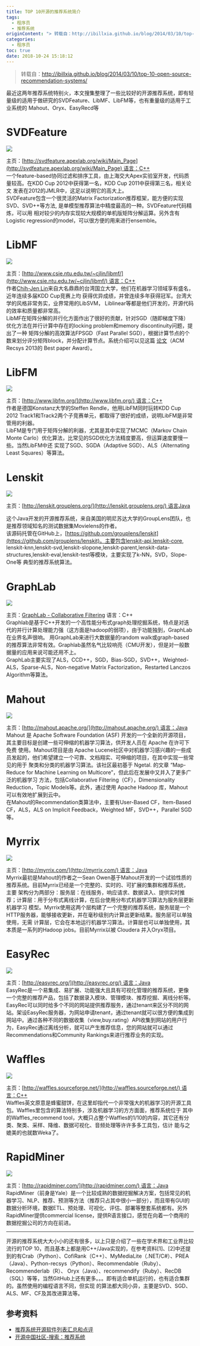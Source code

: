 ```yaml
---
title: TOP 10开源的推荐系统简介
tags:
  - 程序员
  - 推荐系统
originContent: "> 转载自：http://ibillxia.github.io/blog/2014/03/10/top-10-open-source-recommendation-systems/\n\n最近这两年推荐系统特别火，本文搜集整理了一些比较好的开源推荐系统，即有轻量级的适用于做研究的SVDFeature、LibMF、LibFM等，也有重量级的适用于工业系统的 Mahout、Oryx、EasyRecd等\n\n# SVDFeature\n\n![](http://qiniu.mnclub.club/b03f7c80c02987e7530f4d3b4e3aaa06)\n\n主页：[http://svdfeature.apexlab.org/wiki/Main_Page](http://svdfeature.apexlab.org/wiki/Main_Page)\_语言：C++  \n一个feature-based协同过滤和排序工具，由上海交大Apex实验室开发，代码质量较高。在KDD Cup 2012中获得第一名，KDD Cup 2011中获得第三名，相关论文 发表在2012的JMLR中，这足以说明它的高大上。  \nSVDFeature包含一个很灵活的Matrix Factorization推荐框架，能方便的实现SVD、SVD++等方法, 是单模型推荐算法中精度最高的一种。SVDFeature代码精炼，可以用 相对较少的内存实现较大规模的单机版矩阵分解运算。另外含有Logistic regression的model，可以很方便的用来进行ensemble。\n\n# LibMF\n\n![](http://qiniu.mnclub.club/8fa6443aa809ba8fbc5e3c64915c521c)\n\n主页：[http://www.csie.ntu.edu.tw/~cjlin/libmf/](http://www.csie.ntu.edu.tw/~cjlin/libmf/)\_语言：C++  \n作者[Chih-Jen Lin](http://www.csie.ntu.edu.tw/~cjlin/)来自大名鼎鼎的台湾国立大学，他们在机器学习领域享有盛名，近年连续多届KDD Cup竞赛上均 获得优异成绩，并曾连续多年获得冠军。台湾大学的风格非常务实，业界常用的LibSVM， Liblinear等都是他们开发的，开源代码的效率和质量都非常高。  \nLibMF在矩阵分解的并行化方面作出了很好的贡献，针对SGD（随即梯度下降）优化方法在并行计算中存在的locking problem和memory discontinuity问题，提出了一种 矩阵分解的高效算法FPSGD（Fast Parallel SGD），根据计算节点的个数来划分评分矩阵block，并分配计算节点。系统介绍可以见这篇\_[论文](http://www.csie.ntu.edu.tw/~cjlin/papers/libmf.pdf)（ACM Recsys 2013的 Best paper Award）。\n\n# LibFM\n\n![](http://qiniu.mnclub.club/ea0bacfb8f5cbb8582c6da0d46b982ad)\n\n主页：[http://www.libfm.org/](http://www.libfm.org/)\_语言：C++  \n作者是德国Konstanz大学的Steffen Rendle，他用LibFM同时玩转KDD Cup 2012 Track1和Track2两个子竞赛单元，都取得了很好的成绩，说明LibFM是非常管用的利器。  \nLibFM是专门用于矩阵分解的利器，尤其是其中实现了MCMC（Markov Chain Monte Carlo）优化算法，比常见的SGD优化方法精度要高，但运算速度要慢一些。当然LibFM中还 实现了SGD、SGDA（Adaptive SGD）、ALS（Alternating Least Squares）等算法。\n\n# Lenskit\n\n![](http://qiniu.mnclub.club/0e22bf119d7f4c18f84186b45b5f349c)\n\n主页：[http://lenskit.grouplens.org/](http://lenskit.grouplens.org/)\_语言Java  \n\n这个Java开发的开源推荐系统，来自美国的明尼苏达大学的GroupLens团队，也是推荐领域知名的测试数据集Movielens的作者。  \n该源码托管在GitHub上，[https://github.com/grouplens/lenskit](https://github.com/grouplens/lenskit)。主要包含lenskit-api,lenskit-core, lenskit-knn,lenskit-svd,lenskit-slopone,lenskit-parent,lenskit-data-structures,lenskit-eval,lenskit-test等模块，主要实现了k-NN，SVD，Slope-One等 典型的推荐系统算法。\n\n# GraphLab\n==========\n![](http://qiniu.mnclub.club/059a0e4f2135ef650c32dae1b2c0328e)\n\n主页：[GraphLab - Collaborative Filtering](http://docs.graphlab.org/collaborative_filtering.html)\_语言：C++  \nGraphlab是基于C++开发的一个高性能分布式graph处理挖掘系统，特点是对迭代的并行计算处理能力强（这方面是hadoop的弱项），由于功能独到，GraphLab在业界名声很响。 用GraphLab来进行大数据量的random walk或graph-based的推荐算法非常有效。Graphlab虽然名气比较响亮（CMU开发），但是对一般数据量的应用来说可能还用不上。  \nGraphLab主要实现了ALS，CCD++，SGD，Bias-SGD，SVD++，Weighted-ALS，Sparse-ALS，Non-negative Matrix Factorization，Restarted Lanczos Algorithm等算法。\n\n# Mahout\n\n![](http://qiniu.mnclub.club/abc413f7e8465030364bf52af73e744c)\n\n主页：[http://mahout.apache.org/](http://mahout.apache.org/)\_语言：Java  \nMahout 是 Apache Software Foundation (ASF) 开发的一个全新的开源项目，其主要目标是创建一些可伸缩的机器学习算法，供开发人员在 Apache 在许可下免费 使用。Mahout项目是由 Apache Lucene社区中对机器学习感兴趣的一些成员发起的，他们希望建立一个可靠、文档翔实、可伸缩的项目，在其中实现一些常见的用于 聚类和分类的机器学习算法。该社区最初基于 Ngetal. 的文章 “Map-Reduce for Machine Learning on Multicore”，但此后在发展中又并入了更多广泛的机器学习 方法，包括Collaborative Filtering（CF），Dimensionality Reduction，Topic Models等。此外，通过使用 Apache Hadoop 库，Mahout 可以有效地扩展到云中。  \n在Mahout的Recommendation类算法中，主要有User-Based CF，Item-Based CF，ALS，ALS on Implicit Feedback，Weighted MF，SVD++，Parallel SGD等。\n\n# Myrrix\n\n![](http://qiniu.mnclub.club/24015554dcd2411f4c2d9c2279e23c48)\n\n主页：[http://myrrix.com/](http://myrrix.com/)\_语言：Java  \nMyrrix最初是Mahout的作者之一Sean Owen基于Mahout开发的一个试验性质的推荐系统。目前Myrrix已经是一个完整的、实时的、可扩展的集群和推荐系统，主要 架构分为两部分：服务层：在线服务，响应请求、数据读入、提供实时推荐；计算层：用于分布式离线计算，在后台使用分布式机器学习算法为服务层更新机器学习 模型。Myrrix使用这两个层构建了一个完整的推荐系统，服务层是一个HTTP服务器，能够接收更新，并在毫秒级别内计算出更新结果。服务层可以单独使用，无需 计算层，它会在本地运行机器学习算法。计算层也可以单独使用，其本质是一系列的Hadoop jobs。目前Myrrix以被 Cloudera 并入Oryx项目。\n\n# EasyRec\n\n![](http://qiniu.mnclub.club/b2a52612d4c6244354a50e02b975f08c)\n\n主页：[http://easyrec.org/](http://easyrec.org/)\_语言：Java  \nEasyRec是一个易集成、易扩展、功能强大且具有可视化管理的推荐系统，更像一个完整的推荐产品，包括了数据录入模块、管理模块、推荐挖掘、离线分析等。 EasyRec可以同时给多个不同的网站提供推荐服务，通过tenant来区分不同的网站。架设EasyRec服务器，为网站申请tenant，通过tenant就可以很方便的集成到 网站中。通过各种不同的数据收集（view,buy.rating）API收集到网站的用户行为，EasyRec通过离线分析，就可以产生推荐信息，您的网站就可以通过 Recommendations和Community Rankings来进行推荐业务的实现。\n\n# Waffles\n\n![](http://qiniu.mnclub.club/a2db4b985be8ea4bea49e0f178134233)\n\n主页：[http://waffles.sourceforge.net/](http://waffles.sourceforge.net/)\_语言：C++  \nWaffles英文原意是蜂蜜甜饼，在这里却指代一个非常强大的机器学习的开源工具包。Waffles里包含的算法特别多，涉及机器学习的方方面面，推荐系统位于 其中的Waffles_recommend tool，大概只占整个Waffles的1/10的内容，其它还有分类、聚类、采样、降维、数据可视化、音频处理等许许多多工具包，估计 能与之媲美的也就数Weka了。\n\n# RapidMiner\n\n![](http://qiniu.mnclub.club/833465ed8f573c31de771cd5b504cec4)\n\n主页：[http://rapidminer.com/](http://rapidminer.com/)\_语言：Java  \nRapidMiner（前身是Yale）是一个比较成熟的数据挖掘解决方案，包括常见的机器学习、NLP、推荐、预测等方法（推荐只占其中很小一部分），而且带有GUI的 数据分析环境，数据ETL、预处理、可视化、评估、部署等整套系统都有。另外RapidMiner提供commercial license，提供R语言接口，感觉在向着一个商用的 数据挖掘公司的方向在前进。  \n\n---\n\n开源的推荐系统大大小小的还有很多，以上只是介绍了一些在学术界和工业界比较流行的TOP 10，而且基本上都是用C++/Java实现的，在参考资料\\[1\\]、\\[2\\]中还提 到的有Crab（Python）、CofiRank（C++）、MyMediaLite（.NET/C#）、PREA（Java）、Python-recsys（Python）、Recommendable（Ruby）、Recommenderlab（R）、 Oryx（Java）、recommendify（Ruby）、RecDB（SQL）等等，当然GitHub上还有更多。。。即有适合单机运行的，也有适合集群的。虽然使用的编程语言不同，但实现 的算法都大同小异，主要是SVD、SGD、ALS、MF、CF及其改进算法等。\n\n参考资料\n----\n\n- [推荐系统开源软件列表汇总和点评](http://blog.csdn.net/cserchen/article/details/14231153)  \n- [开源中国社区-搜索：推荐系统](http://www.oschina.net/search?scope=project&tag1=0&tag2=0&lang=0&os=0&q=%E6%8E%A8%E8%8D%90%E7%B3%BB%E7%BB%9F)"
categories:
  - 程序员
toc: true
date: 2018-10-24 15:18:12
---
```


> 转载自：http://ibillxia.github.io/blog/2014/03/10/top-10-open-source-recommendation-systems/

最近这两年推荐系统特别火，本文搜集整理了一些比较好的开源推荐系统，即有轻量级的适用于做研究的SVDFeature、LibMF、LibFM等，也有重量级的适用于工业系统的 Mahout、Oryx、EasyRecd等

# SVDFeature

![](http://qiniu.mnclub.club/b03f7c80c02987e7530f4d3b4e3aaa06)

主页：[http://svdfeature.apexlab.org/wiki/Main_Page](http://svdfeature.apexlab.org/wiki/Main_Page) 语言：C++  
一个feature-based协同过滤和排序工具，由上海交大Apex实验室开发，代码质量较高。在KDD Cup 2012中获得第一名，KDD Cup 2011中获得第三名，相关论文 发表在2012的JMLR中，这足以说明它的高大上。  
SVDFeature包含一个很灵活的Matrix Factorization推荐框架，能方便的实现SVD、SVD++等方法, 是单模型推荐算法中精度最高的一种。SVDFeature代码精炼，可以用 相对较少的内存实现较大规模的单机版矩阵分解运算。另外含有Logistic regression的model，可以很方便的用来进行ensemble。

# LibMF

![](http://qiniu.mnclub.club/8fa6443aa809ba8fbc5e3c64915c521c)

主页：[http://www.csie.ntu.edu.tw/~cjlin/libmf/](http://www.csie.ntu.edu.tw/~cjlin/libmf/) 语言：C++  
作者[Chih-Jen Lin](http://www.csie.ntu.edu.tw/~cjlin/)来自大名鼎鼎的台湾国立大学，他们在机器学习领域享有盛名，近年连续多届KDD Cup竞赛上均 获得优异成绩，并曾连续多年获得冠军。台湾大学的风格非常务实，业界常用的LibSVM， Liblinear等都是他们开发的，开源代码的效率和质量都非常高。  
LibMF在矩阵分解的并行化方面作出了很好的贡献，针对SGD（随即梯度下降）优化方法在并行计算中存在的locking problem和memory discontinuity问题，提出了一种 矩阵分解的高效算法FPSGD（Fast Parallel SGD），根据计算节点的个数来划分评分矩阵block，并分配计算节点。系统介绍可以见这篇 [论文](http://www.csie.ntu.edu.tw/~cjlin/papers/libmf.pdf)（ACM Recsys 2013的 Best paper Award）。

# LibFM

![](http://qiniu.mnclub.club/ea0bacfb8f5cbb8582c6da0d46b982ad)

主页：[http://www.libfm.org/](http://www.libfm.org/) 语言：C++  
作者是德国Konstanz大学的Steffen Rendle，他用LibFM同时玩转KDD Cup 2012 Track1和Track2两个子竞赛单元，都取得了很好的成绩，说明LibFM是非常管用的利器。  
LibFM是专门用于矩阵分解的利器，尤其是其中实现了MCMC（Markov Chain Monte Carlo）优化算法，比常见的SGD优化方法精度要高，但运算速度要慢一些。当然LibFM中还 实现了SGD、SGDA（Adaptive SGD）、ALS（Alternating Least Squares）等算法。

# Lenskit

![](http://qiniu.mnclub.club/0e22bf119d7f4c18f84186b45b5f349c)

主页：[http://lenskit.grouplens.org/](http://lenskit.grouplens.org/) 语言Java  

这个Java开发的开源推荐系统，来自美国的明尼苏达大学的GroupLens团队，也是推荐领域知名的测试数据集Movielens的作者。  
该源码托管在GitHub上，[https://github.com/grouplens/lenskit](https://github.com/grouplens/lenskit)。主要包含lenskit-api,lenskit-core, lenskit-knn,lenskit-svd,lenskit-slopone,lenskit-parent,lenskit-data-structures,lenskit-eval,lenskit-test等模块，主要实现了k-NN，SVD，Slope-One等 典型的推荐系统算法。

# GraphLab
![](http://qiniu.mnclub.club/059a0e4f2135ef650c32dae1b2c0328e)

主页：[GraphLab - Collaborative Filtering](http://docs.graphlab.org/collaborative_filtering.html) 语言：C++  
Graphlab是基于C++开发的一个高性能分布式graph处理挖掘系统，特点是对迭代的并行计算处理能力强（这方面是hadoop的弱项），由于功能独到，GraphLab在业界名声很响。 用GraphLab来进行大数据量的random walk或graph-based的推荐算法非常有效。Graphlab虽然名气比较响亮（CMU开发），但是对一般数据量的应用来说可能还用不上。  
GraphLab主要实现了ALS，CCD++，SGD，Bias-SGD，SVD++，Weighted-ALS，Sparse-ALS，Non-negative Matrix Factorization，Restarted Lanczos Algorithm等算法。

# Mahout

![](http://qiniu.mnclub.club/abc413f7e8465030364bf52af73e744c)

主页：[http://mahout.apache.org/](http://mahout.apache.org/) 语言：Java  
Mahout 是 Apache Software Foundation (ASF) 开发的一个全新的开源项目，其主要目标是创建一些可伸缩的机器学习算法，供开发人员在 Apache 在许可下免费 使用。Mahout项目是由 Apache Lucene社区中对机器学习感兴趣的一些成员发起的，他们希望建立一个可靠、文档翔实、可伸缩的项目，在其中实现一些常见的用于 聚类和分类的机器学习算法。该社区最初基于 Ngetal. 的文章 “Map-Reduce for Machine Learning on Multicore”，但此后在发展中又并入了更多广泛的机器学习 方法，包括Collaborative Filtering（CF），Dimensionality Reduction，Topic Models等。此外，通过使用 Apache Hadoop 库，Mahout 可以有效地扩展到云中。  
在Mahout的Recommendation类算法中，主要有User-Based CF，Item-Based CF，ALS，ALS on Implicit Feedback，Weighted MF，SVD++，Parallel SGD等。

# Myrrix

![](http://qiniu.mnclub.club/24015554dcd2411f4c2d9c2279e23c48)

主页：[http://myrrix.com/](http://myrrix.com/) 语言：Java  
Myrrix最初是Mahout的作者之一Sean Owen基于Mahout开发的一个试验性质的推荐系统。目前Myrrix已经是一个完整的、实时的、可扩展的集群和推荐系统，主要 架构分为两部分：服务层：在线服务，响应请求、数据读入、提供实时推荐；计算层：用于分布式离线计算，在后台使用分布式机器学习算法为服务层更新机器学习 模型。Myrrix使用这两个层构建了一个完整的推荐系统，服务层是一个HTTP服务器，能够接收更新，并在毫秒级别内计算出更新结果。服务层可以单独使用，无需 计算层，它会在本地运行机器学习算法。计算层也可以单独使用，其本质是一系列的Hadoop jobs。目前Myrrix以被 Cloudera 并入Oryx项目。

# EasyRec

![](http://qiniu.mnclub.club/b2a52612d4c6244354a50e02b975f08c)

主页：[http://easyrec.org/](http://easyrec.org/) 语言：Java  
EasyRec是一个易集成、易扩展、功能强大且具有可视化管理的推荐系统，更像一个完整的推荐产品，包括了数据录入模块、管理模块、推荐挖掘、离线分析等。 EasyRec可以同时给多个不同的网站提供推荐服务，通过tenant来区分不同的网站。架设EasyRec服务器，为网站申请tenant，通过tenant就可以很方便的集成到 网站中。通过各种不同的数据收集（view,buy.rating）API收集到网站的用户行为，EasyRec通过离线分析，就可以产生推荐信息，您的网站就可以通过 Recommendations和Community Rankings来进行推荐业务的实现。

# Waffles

![](http://qiniu.mnclub.club/a2db4b985be8ea4bea49e0f178134233)

主页：[http://waffles.sourceforge.net/](http://waffles.sourceforge.net/) 语言：C++  
Waffles英文原意是蜂蜜甜饼，在这里却指代一个非常强大的机器学习的开源工具包。Waffles里包含的算法特别多，涉及机器学习的方方面面，推荐系统位于 其中的Waffles_recommend tool，大概只占整个Waffles的1/10的内容，其它还有分类、聚类、采样、降维、数据可视化、音频处理等许许多多工具包，估计 能与之媲美的也就数Weka了。

# RapidMiner

![](http://qiniu.mnclub.club/833465ed8f573c31de771cd5b504cec4)

主页：[http://rapidminer.com/](http://rapidminer.com/) 语言：Java  
RapidMiner（前身是Yale）是一个比较成熟的数据挖掘解决方案，包括常见的机器学习、NLP、推荐、预测等方法（推荐只占其中很小一部分），而且带有GUI的 数据分析环境，数据ETL、预处理、可视化、评估、部署等整套系统都有。另外RapidMiner提供commercial license，提供R语言接口，感觉在向着一个商用的 数据挖掘公司的方向在前进。  

---

开源的推荐系统大大小小的还有很多，以上只是介绍了一些在学术界和工业界比较流行的TOP 10，而且基本上都是用C++/Java实现的，在参考资料\[1\]、\[2\]中还提 到的有Crab（Python）、CofiRank（C++）、MyMediaLite（.NET/C#）、PREA（Java）、Python-recsys（Python）、Recommendable（Ruby）、Recommenderlab（R）、 Oryx（Java）、recommendify（Ruby）、RecDB（SQL）等等，当然GitHub上还有更多。。。即有适合单机运行的，也有适合集群的。虽然使用的编程语言不同，但实现 的算法都大同小异，主要是SVD、SGD、ALS、MF、CF及其改进算法等。

参考资料
----

- [推荐系统开源软件列表汇总和点评](http://blog.csdn.net/cserchen/article/details/14231153)  
- [开源中国社区-搜索：推荐系统](http://www.oschina.net/search?scope=project&tag1=0&tag2=0&lang=0&os=0&q=%E6%8E%A8%E8%8D%90%E7%B3%BB%E7%BB%9F)
